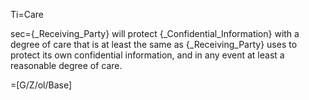 Ti=Care

sec={_Receiving_Party} will protect {_Confidential_Information} with a degree of care that is at least the same as {_Receiving_Party} uses to protect its own confidential information, and in any event at least a reasonable degree of care.

=[G/Z/ol/Base]
